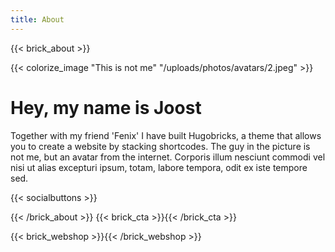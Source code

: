```yaml
---
title: About
---
```

{{< brick_about >}}

{{< colorize_image "This is not me" "/uploads/photos/avatars/2.jpeg" >}}

# Hey, my name is Joost

Together with my friend 'Fenix' I have built Hugobricks, a theme that allows you to create a website by stacking shortcodes. The guy in the picture is not me, but an avatar from the internet. Corporis illum nesciunt commodi vel nisi ut alias excepturi ipsum, totam, labore tempora, odit ex iste tempore sed. 

{{< socialbuttons >}}

{{< /brick_about >}}
{{< brick_cta >}}{{< /brick_cta >}}

{{< brick_webshop >}}{{< /brick_webshop >}}
